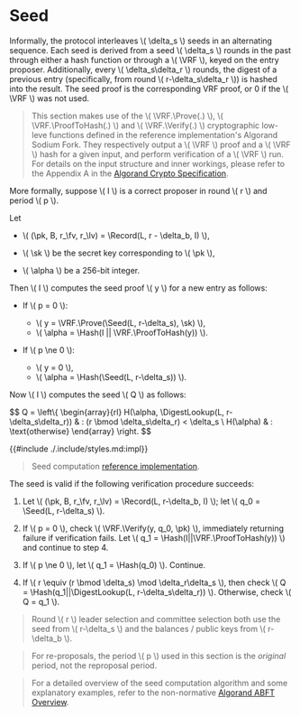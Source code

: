 $$
\newcommand \VRF {\mathrm{VRF}}
\newcommand \Prove {\mathrm{Prove}}
\newcommand \ProofToHash {\mathrm{ProofToHash}}
\newcommand \Verify {\mathrm{Verify}}
\newcommand \pk {\mathrm{pk}}
\newcommand \sk {\mathrm{sk}}
\newcommand \fv {\text{first}}
\newcommand \lv {\text{last}}
\newcommand \Record {\mathrm{Record}}
\newcommand \Seed {\mathrm{Seed}}
\newcommand \Hash {\mathrm{Hash}}
\newcommand \DigestLookup {\mathrm{DigestLookup}}
$$

# Seed

Informally, the protocol interleaves \\( \delta_s \\) seeds in an alternating
sequence. Each seed is derived from a seed \\( \delta_s \\) rounds in the past through
either a hash function or through a \\( \VRF \\), keyed on the entry
proposer. Additionally, every \\( \delta_s\delta_r \\) rounds, the digest of a previous
entry (specifically, from round \\( r-\delta_s\delta_r \\)) is hashed into the result.
The seed proof is the corresponding VRF proof, or 0 if the \\( \VRF \\) was not used.

> This section makes use of the \\( \VRF.\Prove(.) \\), \\( \VRF.\ProofToHash(.) \\)
> and \\( \VRF.\Verify(.) \\) cryptographic low-leve functions defined in the reference
> implementation's Algorand Sodium Fork. They respectively output a \\( \VRF \\)
> proof and a \\( \VRF \\) hash for a given input, and perform verification of a
> \\( \VRF \\) run. For details on the input structure and inner workings, please
> refer to the Appendix A in the [Algorand Crypto Specification](./crypto.md).

More formally, suppose \\( I \\) is a correct proposer in round \\( r \\) and period
\\( p \\).

Let

- \\( (\pk, B, r_\fv, r_\lv) = \Record(L, r - \delta_b, I) \\),

- \\( \sk \\) be the secret key corresponding to \\( \pk \\),

- \\( \alpha \\) be a 256-bit integer.

Then \\( I \\) computes the seed proof \\( y \\) for a new entry as follows:

- If \\( p = 0 \\):
  - \\( y = \VRF.\Prove(\Seed(L, r-\delta_s), \sk) \\),
  - \\( \alpha = \Hash(I || \VRF.\ProofToHash(y)) \\).

- If \\( p \ne 0 \\):
  - \\( y = 0 \\),
  - \\( \alpha = \Hash(\Seed(L, r-\delta_s)) \\).

Now \\( I \\) computes the seed \\( Q \\) as follows:

$$
Q = \left\\{
\begin{array}{rl}
  H(\alpha, \DigestLookup(L, r-\delta_s\delta_r)) & : (r \bmod \delta_s\delta_r) < \delta_s \\
  H(\alpha) & : \text{otherwise}
\end{array}
\right.
$$

{{#include ./.include/styles.md:impl}}
> Seed computation [reference implementation](https://github.com/algorand/go-algorand/blob/b6e5bcadf0ad3861d4805c51cbf3f695c38a93b7/agreement/proposal.go#L155).

The seed is valid if the following verification procedure succeeds:

1. Let \\( (\pk, B, r_\fv, r_\lv) = \Record(L, r-\delta_b, I) \\);
let \\( q_0 = \Seed(L, r-\delta_s) \\).

1. If \\( p = 0 \\), check \\( \VRF.\Verify(y, q_0, \pk) \\), immediately
returning failure if verification fails. Let \\( q_1 = \Hash(I||\VRF.\ProofToHash(y)) \\)
and continue to step 4.

1. If \\( p \ne 0 \\), let \\( q_1 = \Hash(q_0) \\). Continue.

1. If \\( r \equiv (r \bmod \delta_s) \mod \delta_r\delta_s \\), then check
\\( Q = \Hash(q_1||\DigestLookup(L, r-\delta_s\delta_r)) \\). Otherwise,
check \\( Q = q_1 \\).

> Round \\( r \\) leader selection and committee selection both use the seed from
> \\( r-\delta_s \\) and the balances / public keys from \\( r-\delta_b \\).

> For re-proposals, the period \\( p \\) used in this section is the _original_
> period, not the reproposal period.

> For a detailed overview of the seed computation algorithm and some explanatory
> examples, refer to the non-normative [Algorand ABFT Overview](./abft-overview.md).